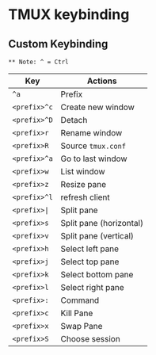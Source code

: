 # TMUX keybinding

## Custom Keybinding

`** Note: ^ = Ctrl`

| Key          | Actions                 |
| ------------ | ----------------------- |
| `^a`         | Prefix                  |
| `<prefix>^c` | Create new window       |
| `<prefix>^D` | Detach                  |
| `<prefix>r`  | Rename window           |
| `<prefix>R`  | Source `tmux.conf`      |
| `<prefix>^a` | Go to last window       |
| `<prefix>w`  | List window             |
| `<prefix>z`  | Resize pane             |
| `<prefix>^l` | refresh client          |
| `<prefix>\|` | Split pane              |
| `<prefix>s`  | Split pane (horizontal) |
| `<prefix>v`  | Split pane (vertical)   |
| `<prefix>h`  | Select left pane        |
| `<prefix>j`  | Select top pane         |
| `<prefix>k`  | Select bottom pane      |
| `<prefix>l`  | Select right pane       |
| `<prefix>:`  | Command                 |
| `<prefix>c`  | Kill Pane               |
| `<prefix>x`  | Swap Pane               |
| `<prefix>S`  | Choose session          |
